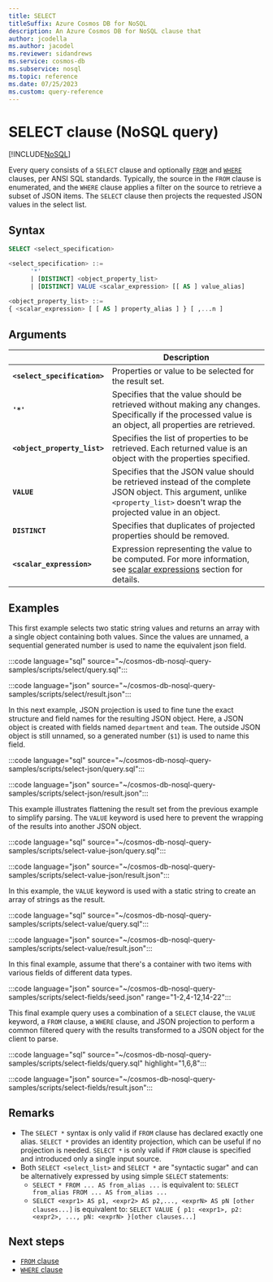 ```yaml
---
title: SELECT
titleSuffix: Azure Cosmos DB for NoSQL
description: An Azure Cosmos DB for NoSQL clause that
author: jcodella
ms.author: jacodel
ms.reviewer: sidandrews
ms.service: cosmos-db
ms.subservice: nosql
ms.topic: reference
ms.date: 07/25/2023
ms.custom: query-reference
---
```


# SELECT clause (NoSQL query)

[!INCLUDE[NoSQL](../../includes/appliesto-nosql.md)]

Every query consists of a `SELECT` clause and optionally [`FROM`](from.md) and [`WHERE`](where.md) clauses, per ANSI SQL standards. Typically, the source in the `FROM` clause is enumerated, and the `WHERE` clause applies a filter on the source to retrieve a subset of JSON items. The `SELECT` clause then projects the requested JSON values in the select list.

## Syntax

```sql
SELECT <select_specification>  

<select_specification> ::=
      '*'
      | [DISTINCT] <object_property_list>
      | [DISTINCT] VALUE <scalar_expression> [[ AS ] value_alias]  
  
<object_property_list> ::=
{ <scalar_expression> [ [ AS ] property_alias ] } [ ,...n ]  
```
  
## Arguments

| | Description |
| --- | --- |
| **`<select_specification>`** | Properties or value to be selected for the result set. |
| **`'*'`** | Specifies that the value should be retrieved without making any changes. Specifically if the processed value is an object, all properties are retrieved. |
| **`<object_property_list>`** | Specifies the list of properties to be retrieved. Each returned value is an object with the properties specified. |
| **`VALUE`** | Specifies that the JSON value should be retrieved instead of the complete JSON object. This argument, unlike `<property_list>` doesn't wrap the projected value in an object. |
| **`DISTINCT`** | Specifies that duplicates of projected properties should be removed. |
| **`<scalar_expression>`** | Expression representing the value to be computed. For more information, see [scalar expressions](scalar-expressions.md) section for details. |

## Examples

This first example selects two static string values and returns an array with a single object containing both values. Since the values are unnamed, a sequential generated number is used to name the equivalent json field.

:::code language="sql" source="~/cosmos-db-nosql-query-samples/scripts/select/query.sql":::

:::code language="json" source="~/cosmos-db-nosql-query-samples/scripts/select/result.json":::

In this next example, JSON projection is used to fine tune the exact structure and field names for the resulting JSON object. Here, a JSON object is created with fields named `department` and `team`. The outside JSON object is still unnamed, so a generated number (`$1`) is used to name this field.

:::code language="sql" source="~/cosmos-db-nosql-query-samples/scripts/select-json/query.sql":::

:::code language="json" source="~/cosmos-db-nosql-query-samples/scripts/select-json/result.json":::

This example illustrates flattening the result set from the previous example to simplify parsing. The `VALUE` keyword is used here to prevent the wrapping of the results into another JSON object.

:::code language="sql" source="~/cosmos-db-nosql-query-samples/scripts/select-value-json/query.sql":::

:::code language="json" source="~/cosmos-db-nosql-query-samples/scripts/select-value-json/result.json":::

In this example, the `VALUE` keyword is used with a static string to create an array of strings as the result.

:::code language="sql" source="~/cosmos-db-nosql-query-samples/scripts/select-value/query.sql":::

:::code language="json" source="~/cosmos-db-nosql-query-samples/scripts/select-value/result.json":::

In this final example, assume that there's a container with two items with various fields of different data types.

:::code language="json" source="~/cosmos-db-nosql-query-samples/scripts/select-fields/seed.json" range="1-2,4-12,14-22":::

This final example query uses a combination of a `SELECT` clause, the `VALUE` keyword, a `FROM` clause, a `WHERE` clause, and JSON projection to perform a common filtered query with the results transformed to a JSON object for the client to parse.

:::code language="sql" source="~/cosmos-db-nosql-query-samples/scripts/select-fields/query.sql" highlight="1,6,8":::

:::code language="json" source="~/cosmos-db-nosql-query-samples/scripts/select-fields/result.json":::

## Remarks

- The `SELECT *` syntax is only valid if `FROM` clause has declared exactly one alias. `SELECT *` provides an identity projection, which can be useful if no projection is needed. `SELECT *` is only valid if `FROM` clause is specified and introduced only a single input source.  
- Both `SELECT <select_list>` and `SELECT *` are "syntactic sugar" and can be alternatively expressed by using simple `SELECT` statements:
  - `SELECT * FROM ... AS from_alias ...` is equivalent to: `SELECT from_alias FROM ... AS from_alias ...`
  - `SELECT <expr1> AS p1, <expr2> AS p2,..., <exprN> AS pN [other clauses...]` is equivalent to: `SELECT VALUE { p1: <expr1>, p2: <expr2>, ..., pN: <exprN> }[other clauses...]`

## Next steps

- [`FROM` clause](from.md)
- [`WHERE` clause](where.md)
